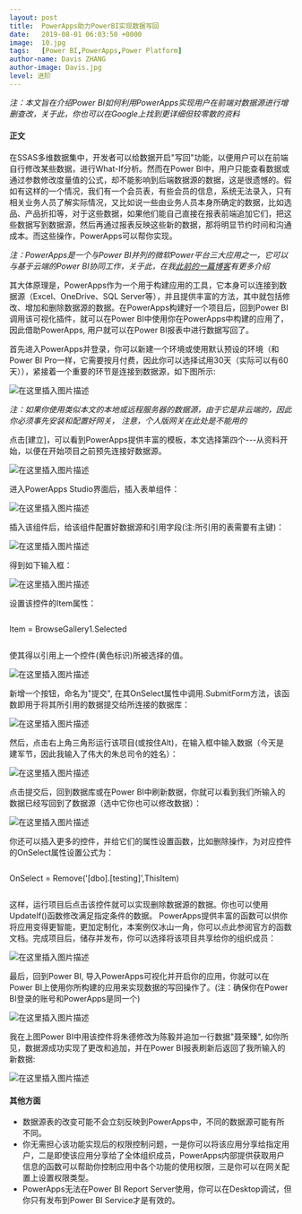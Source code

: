 ```yaml
---
layout: post
title:  PowerApps助力PowerBI实现数据写回
date:   2019-08-01 06:03:50 +0000
image:  10.jpg
tags:   [Power BI,PowerApps,Power Platform]
author-name: Davis ZHANG
author-image: Davis.jpg
level: 进阶
---
```


*注：本文旨在介绍Power BI如何利用PowerApps实现用户在前端对数据源进行增删查改，关于此，你也可以在Google上找到更详细但较零散的资料*

#### 正文

在SSAS多维数据集中，开发者可以给数据开启"写回"功能，以便用户可以在前端自行修改某些数据，进行What-If分析。然而在Power BI中，用户只能查看数据或通过参数修改度量值的公式，却不能影响到后端数据源的数据，这是很遗憾的。假如有这样的一个情况，我们有一个会员表，有些会员的信息，系统无法录入，只有相关业务人员了解实际情况，又比如说一些由业务人员本身所确定的数据，比如选品、产品折扣等，对于这些数据，如果他们能自己直接在报表前端追加它们，把这些数据写到数据源，然后再通过报表反映这些新的数据，那将明显节约时间和沟通成本。而这些操作，PowerApps可以帮你实现。

*注：PowerApps是一个与Power BI并列的微软Power平台三大应用之一，它可以与基于云端的Power BI协同工作，关于此，在我[此前的一篇博客]({{site.baseurl}}/microsoft-flow-for-pbi/)有更多介绍*

其大体原理是，PowerApps作为一个用于构建应用的工具，它本身可以连接到数据源（Excel、OneDrive、SQL Server等），并且提供丰富的方法，其中就包括修改、增加和删除数据源的数据。在PowerApps构建好一个项目后，回到Power BI调用该可视化插件，就可以在Power BI中使用你在PowerApps中构建的应用了，因此借助PowerApps, 用户就可以在Power BI报表中进行数据写回了。

首先进入PowerApps并登录，你可以新建一个环境或使用默认预设的环境（和Power BI Pro一样，它需要按月付费，因此你可以选择试用30天（实际可以有60天）），紧接着一个重要的环节是连接到数据源，如下图所示:

![在这里插入图片描述](https://img-blog.csdnimg.cn/2019120117282525.png?x-oss-process=image/watermark,type_ZmFuZ3poZW5naGVpdGk,shadow_10,text_d3d3LmQtYmkudGVjaA==,size_16,color_FFFFFF,t_70)

*注：如果你使用类似本文的本地或远程服务器的数据源，由于它是非云端的，因此你必须事先安装和配置好网关， 注意，个人版网关在此处是不能用的*

点击[建立]，可以看到PowerApps提供丰富的模板，本文选择第四个---从资料开始，以便在开始项目之前预先连接好数据源。

![在这里插入图片描述](https://img-blog.csdnimg.cn/20191201172842633.png?x-oss-process=image/watermark,type_ZmFuZ3poZW5naGVpdGk,shadow_10,text_d3d3LmQtYmkudGVjaA==,size_16,color_FFFFFF,t_70)

进入PowerApps Studio界面后，插入表单组件：

![在这里插入图片描述](https://img-blog.csdnimg.cn/20191201172856698.png?x-oss-process=image/watermark,type_ZmFuZ3poZW5naGVpdGk,shadow_10,text_d3d3LmQtYmkudGVjaA==,size_16,color_FFFFFF,t_70)

插入该组件后，给该组件配置好数据源和引用字段(注:所引用的表需要有主键)：

![在这里插入图片描述](https://img-blog.csdnimg.cn/20191201172904816.png?x-oss-process=image/watermark,type_ZmFuZ3poZW5naGVpdGk,shadow_10,text_d3d3LmQtYmkudGVjaA==,size_16,color_FFFFFF,t_70)

得到如下输入框：

![在这里插入图片描述](https://img-blog.csdnimg.cn/2019120117291922.png?x-oss-process=image/watermark,type_ZmFuZ3poZW5naGVpdGk,shadow_10,text_d3d3LmQtYmkudGVjaA==,size_16,color_FFFFFF,t_70)

设置该控件的Item属性：

>```Python
Item = BrowseGallery1.Selected
>```

使其得以引用上一个控件(黄色标识)所被选择的值。

![在这里插入图片描述](https://img-blog.csdnimg.cn/20191201172928917.png?x-oss-process=image/watermark,type_ZmFuZ3poZW5naGVpdGk,shadow_10,text_d3d3LmQtYmkudGVjaA==,size_16,color_FFFFFF,t_70)

新增一个按钮，命名为"提交", 在其OnSelect属性中调用.SubmitForm方法，该函数即用于将其所引用的数据提交给所连接的数据库：

![在这里插入图片描述](https://img-blog.csdnimg.cn/20191201172937608.png?x-oss-process=image/watermark,type_ZmFuZ3poZW5naGVpdGk,shadow_10,text_d3d3LmQtYmkudGVjaA==,size_16,color_FFFFFF,t_70)

然后，点击右上角三角形运行该项目(或按住Alt)，在输入框中输入数据（今天是建军节，因此我输入了伟大的朱总司令的姓名）：

![在这里插入图片描述](https://img-blog.csdnimg.cn/20191201172952516.png)

点击提交后，回到数据库或在Power BI中刷新数据，你就可以看到我们所输入的数据已经写回到了数据源（选中它你也可以修改数据）：

![在这里插入图片描述](https://img-blog.csdnimg.cn/2019120117300269.png?x-oss-process=image/watermark,type_ZmFuZ3poZW5naGVpdGk,shadow_10,text_d3d3LmQtYmkudGVjaA==,size_16,color_FFFFFF,t_70)

你还可以插入更多的控件，并给它们的属性设置函数，比如删除操作，为对应控件的OnSelect属性设置公式为：

>```Python
OnSelect = Remove('[dbo].[testing]',ThisItem)
>```

这样，运行项目后点击该控件就可以实现删除数据源的数据。你也可以使用UpdateIf()函数修改满足指定条件的数据。
PowerApps提供丰富的函数可以供你将应用变得更智能，更加定制化，本案例仅冰山一角，你可以点此参阅官方的函数文档。完成项目后，储存并发布，你可以选择将该项目共享给你的组织成员：

![在这里插入图片描述](https://img-blog.csdnimg.cn/20191201173014278.png?x-oss-process=image/watermark,type_ZmFuZ3poZW5naGVpdGk,shadow_10,text_d3d3LmQtYmkudGVjaA==,size_16,color_FFFFFF,t_70)

最后，回到Power BI, 导入PowerApps可视化并开启你的应用，你就可以在Power BI上使用你所构建的应用来实现数据的写回操作了。(注：确保你在Power BI登录的账号和PowerApps是同一个)

![在这里插入图片描述](https://img-blog.csdnimg.cn/20191201173025374.png?x-oss-process=image/watermark,type_ZmFuZ3poZW5naGVpdGk,shadow_10,text_d3d3LmQtYmkudGVjaA==,size_16,color_FFFFFF,t_70)

我在上图Power BI中用该控件将朱德修改为陈毅并追加一行数据"聂荣臻", 如你所见，数据源成功实现了更改和追加，并在Power BI报表刷新后返回了我所输入的新数据:

![在这里插入图片描述](https://img-blog.csdnimg.cn/20191201173035655.png?x-oss-process=image/watermark,type_ZmFuZ3poZW5naGVpdGk,shadow_10,text_d3d3LmQtYmkudGVjaA==,size_16,color_FFFFFF,t_70)

#### 其他方面

- 数据源表的改变可能不会立刻反映到PowerApps中，不同的数据源可能有所不同。
- 你无需担心该功能实现后的权限控制问题，一是你可以将该应用分享给指定用户，二是即使该应用分享给了全体组织成员，PowerApps内部提供获取用户信息的函数可以帮助你控制应用中各个功能的使用权限，三是你可以在网关配置上设置权限类型。
- PowerApps无法在Power BI Report Server使用，你可以在Desktop调试，但你只有发布到Power BI Service才是有效的。